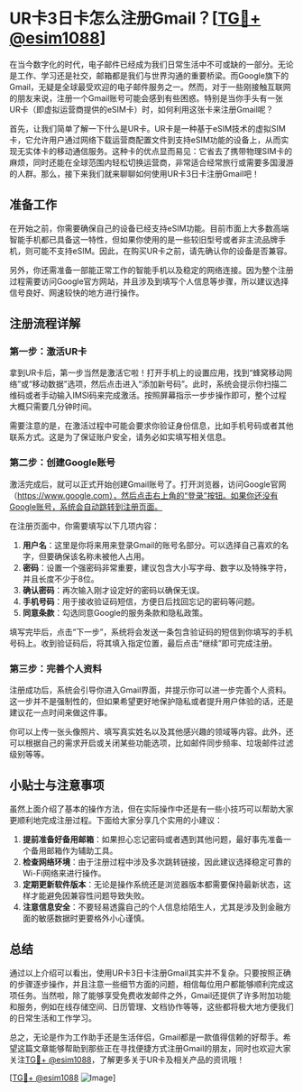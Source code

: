 # UR卡3日卡怎么注册Gmail？[[TG💪+ @esim1088](https://t.me/s/esim1088)]

在当今数字化的时代，电子邮件已经成为我们日常生活中不可或缺的一部分。无论是工作、学习还是社交，邮箱都是我们与世界沟通的重要桥梁。而Google旗下的Gmail，无疑是全球最受欢迎的电子邮件服务之一。然而，对于一些刚接触互联网的朋友来说，注册一个Gmail账号可能会感到有些困惑。特别是当你手头有一张UR卡（即虚拟运营商提供的eSIM卡）时，如何利用这张卡来注册Gmail呢？

首先，让我们简单了解一下什么是UR卡。UR卡是一种基于eSIM技术的虚拟SIM卡，它允许用户通过网络下载运营商配置文件到支持eSIM功能的设备上，从而实现无实体卡的移动通信服务。这种卡的优点显而易见：它省去了携带物理SIM卡的麻烦，同时还能在全球范围内轻松切换运营商，非常适合经常旅行或需要多国漫游的人群。那么，接下来我们就来聊聊如何使用UR卡3日卡注册Gmail吧！

## 准备工作

在开始之前，你需要确保自己的设备已经支持eSIM功能。目前市面上大多数高端智能手机都已具备这一特性，但如果你使用的是一些较旧型号或者非主流品牌手机，则可能不支持eSIM。因此，在购买UR卡之前，请先确认你的设备是否兼容。

另外，你还需准备一部能正常工作的智能手机以及稳定的网络连接。因为整个注册过程需要访问Google官方网站，并且涉及到填写个人信息等步骤，所以建议选择信号良好、网速较快的地方进行操作。

## 注册流程详解

### 第一步：激活UR卡

拿到UR卡后，第一步当然是激活它啦！打开手机上的设置应用，找到“蜂窝移动网络”或“移动数据”选项，然后点击进入“添加新号码”。此时，系统会提示你扫描二维码或者手动输入IMSI码来完成激活。按照屏幕指示一步步操作即可，整个过程大概只需要几分钟时间。

需要注意的是，在激活过程中可能会要求你验证身份信息，比如手机号码或者其他联系方式。这是为了保证账户安全，请务必如实填写相关信息。

### 第二步：创建Google账号

激活完成后，就可以正式开始创建Gmail账号了。打开浏览器，访问Google官网（https://www.google.com），然后点击右上角的“登录”按钮。如果你还没有Google账号，系统会自动跳转到注册页面。

在注册页面中，你需要填写以下几项内容：

1. **用户名**：这里是你将来用来登录Gmail的账号名部分。可以选择自己喜欢的名字，但要确保该名称未被他人占用。
2. **密码**：设置一个强密码非常重要，建议包含大小写字母、数字以及特殊字符，并且长度不少于8位。
3. **确认密码**：再次输入刚才设定好的密码以确保无误。
4. **手机号码**：用于接收验证码短信，方便日后找回忘记的密码等问题。
5. **同意条款**：勾选同意Google的服务条款和隐私政策。

填写完毕后，点击“下一步”，系统将会发送一条包含验证码的短信到你填写的手机号码上。收到验证码后，将其填入指定位置，最后点击“继续”即可完成注册。

### 第三步：完善个人资料

注册成功后，系统会引导你进入Gmail界面，并提示你可以进一步完善个人资料。这一步并不是强制性的，但如果希望更好地保护隐私或者提升用户体验的话，还是建议花一点时间来做这件事。

你可以上传一张头像照片、填写真实姓名以及其他感兴趣的领域等内容。此外，还可以根据自己的需求开启或关闭某些功能选项，比如邮件同步频率、垃圾邮件过滤级别等等。

## 小贴士与注意事项

虽然上面介绍了基本的操作方法，但在实际操作中还是有一些小技巧可以帮助大家更顺利地完成注册过程。下面给大家分享几个实用的小建议：

1. **提前准备好备用邮箱**：如果担心忘记密码或者遇到其他问题，最好事先准备一个备用邮箱作为辅助工具。
2. **检查网络环境**：由于注册过程中涉及多次跳转链接，因此建议选择稳定可靠的Wi-Fi网络来进行操作。
3. **定期更新软件版本**：无论是操作系统还是浏览器版本都需要保持最新状态，这样才能避免因兼容性问题导致失败。
4. **注意信息安全**：不要轻易透露自己的个人信息给陌生人，尤其是涉及到金融方面的敏感数据时更要格外小心谨慎。

## 总结

通过以上介绍可以看出，使用UR卡3日卡注册Gmail其实并不复杂。只要按照正确的步骤逐步操作，并且注意一些细节方面的问题，相信每位用户都能够顺利完成这项任务。当然啦，除了能够享受免费收发邮件之外，Gmail还提供了许多附加功能和服务，例如在线存储空间、日历管理、文档协作等等，这些都将极大地方便我们的日常生活和工作学习。

总之，无论是作为工作助手还是生活伴侣，Gmail都是一款值得信赖的好帮手。希望这篇文章能够帮助到那些正在寻找便捷方式注册Gmail的朋友，同时也欢迎大家关注[TG💪+ @esim1088](https://t.me/s/esim1088)，了解更多关于UR卡及相关产品的资讯哦！

[[TG💪+ @esim1088](https://t.me/s/esim1088) ![Image](https://i.postimg.cc/4NQfJmqS/Snipaste-2025-05-13-00-14-12.png)]
